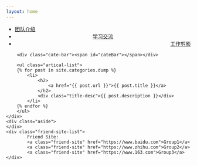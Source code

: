 ```yaml
---
layout: home
---
```


<div class="index-content dump">
    <div class="section">
        <ul class="artical-cate">
            <li><a href="/"><span>团队介绍</span></a></li>
            <li class="on" style="text-align:center"><a href="/dump"><span>学习交流</span></a></li>
            <li style="text-align:right"><a href="/project"><span>工作剪影</span></a></li>
        </ul>

        <div class="cate-bar"><span id="cateBar"></span></div>

        <ul class="artical-list">
        {% for post in site.categories.dump %}
            <li>
                <h2>
                    <a href="{{ post.url }}">{{ post.title }}</a>
                </h2>
                <div class="title-desc">{{ post.description }}</div>
            </li>
        {% endfor %}
        </ul>
    </div>
    <div class="aside">
    </div>
    <div class="friend-site-list">
            Friend Site:
            <a class="friend-site" href="https://www.baidu.com">Group1</a> 
            <a class="friend-site" href="https://www.zhihu.com">Group2</a>
            <a class="friend-site" href="https://www.163.com">Group3</a>            
    </div>
</div>
